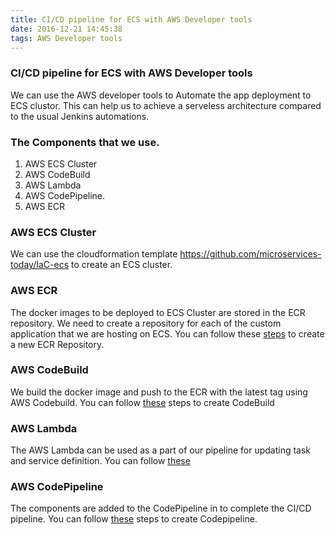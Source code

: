 ```yaml
---
title: CI/CD pipeline for ECS with AWS Developer tools
date: 2016-12-21 14:45:38
tags: AWS Developer tools
---
```

### CI/CD pipeline for ECS with AWS Developer tools
We can use the AWS developer tools to Automate the app deployment to ECS clustor. This can help us to achieve a serveless architecture 
compared to the usual Jenkins automations.

### The Components that we use.

1. AWS ECS Cluster 
2. AWS CodeBuild
3. AWS Lambda
4. AWS CodePipeline.
5. AWS ECR

### AWS ECS Cluster
We can use the cloudformation template https://github.com/microservices-today/IaC-ecs to create an ECS cluster.
### AWS ECR
The docker images to be deployed to ECS Cluster are stored in the ECR repository. We need to create a repository for 
each of the custom application that we are hosting on ECS. You can follow these [steps](../ECR) to create a new ECR Repository.
### AWS CodeBuild
We build the docker image and push to the ECR with the latest tag using AWS Codebuild. You can follow [these](../AwsCodebuild) steps to create CodeBuild

### AWS Lambda

The AWS Lambda can be used as a part of our pipeline for updating task and service definition. You can follow [these](../Awslamda)

### AWS CodePipeline
The components are added to the CodePipeline in to complete the CI/CD pipeline. You can follow [these](../AwsCodepipeline) steps to create Codepipeline.
